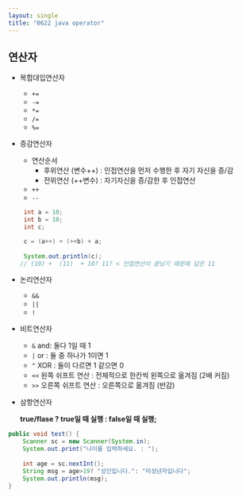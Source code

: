 ```yaml
---
layout: single
title: "0622 java operator"
---
```




## 연산자

- 복합대입연산자

  - `+=`
  - `-=`
  - `*=`
  - `/=`
  - `%=`

- 증감연산자

  - 연산순서
    - 후위연산 (변수++) : 인접연산을 먼저 수행한 후 자기 자신을 증/감
    - 전위연산 (++변수) : 자기자신을 증/감한 후 인접연산
  - `++`
  - `--`

  

  ```java
   int a = 10;
   int b = 10;
   int c;

   c = (a++) + (++b) + a;
   
   System.out.println(c);
  // (10) +  (11)  + 10? 11? < 인접연산이 끝났기 때문에 답은 11
  ```



- 논리연산자
  - `&&`
  - `||`
  - `!`



- 비트연산자
  - `&` and: 둘다 1일 때 1
  - `|` or : 둘 중 하나가 1이면 1
  - `^` XOR : 둘이 다르면 1 같으면 0
  - `<<` 왼쪽 쉬프트 연산 : 전체적으로 한칸씩 왼쪽으로 옮겨짐 (2배 커짐)
  - `>>` 오른쪽 쉬프트 연산 : 오른쪽으로 옮겨짐 (반감)



- 삼항연산자

  **true/flase ? true일 때 실행 : false일 때 실행;**

```java
public void test() {
	Scanner sc = new Scanner(System.in);
	System.out.print("나이를 입력하세요. : ");
	
  	int age = sc.nextInt();
	String msg = age>19? "성인입니다.": "미성년자입니다";
  	System.out.println(msg);
}
```





